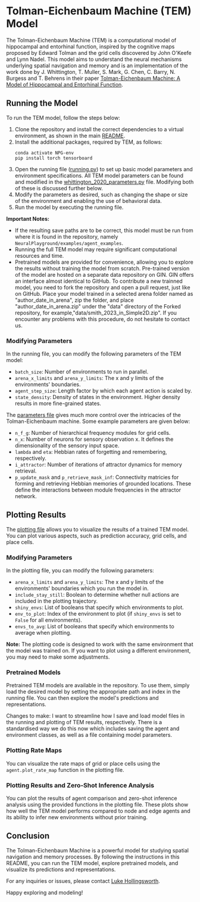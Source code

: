 # Tolman-Eichenbaum Machine (TEM) Model

The Tolman-Eichenbaum Machine (TEM) is a computational model of hippocampal and entorhinal function, inspired by the cognitive maps proposed by Edward Tolman and the grid cells discovered by John O'Keefe and Lynn Nadel. This model aims to understand the neural mechanisms underlying spatial navigation and memory and is an implementation of the work done by J. Whittington, T. Muller, S. Mark, G. Chen, C. Barry, N. Burgess and T. Behrens in their paper [Tolman-Eichenbaum Machine: A Model of Hippocampal and Entorhinal Function](https://www.sciencedirect.com/science/article/pii/S009286742031388X).


## Running the Model

To run the TEM model, follow the steps below:

1. Clone the repository and install the correct dependencies to a virtual environment, as shown in the main [README](../../README.md).
2. Install the additional packages, required by TEM, as follows:
    ```
    conda activate NPG-env
    pip install torch tensorboard
    ``` 
3. Open the running file ([running.py](../agent_examples/whittington_2020_run.py)) to set up basic model parameters and environment specifications. All TEM model parameters can be found and modified in the [whittington_2020_parameters.py](../../neuralplayground/agents/whittington_2020_extras/whittington_2020_parameters.py) file. Modifying both of these is discussed further below.
4. Modify the parameters as desired, such as changing the shape or size of the environment and enabling the use of behavioral data.
5. Run the model by executing the running file.

**Important Notes:**

- If the resulting save paths are to be correct, this model must be run from where it is found in the repository, namely `NeuralPlayground/examples/agent_examples`.
- Running the full TEM model may require significant computational resources and time.
- Pretrained models are provided for convenience, allowing you to explore the results without training the model from scratch. 
Pre-trained version of the model are hosted on a separate data repository on GIN. GIN offers an interface almost identical to GitHub. 
To contribute a new trainned model, you need to fork the repository and open a pull request, just like on GitHub.
Place your model trained in a selected arena folder named as "author_date_in_arena", zip the folder, 
and place "author_date_in_arena.zip" under the "data" directory of the Forked repository, for example,"data/smith_2023_in_Simple2D.zip". 
If you encounter any problems with this procedure, do not hesitate to contact us.

### Modifying Parameters

In the running file, you can modify the following parameters of the TEM model:

- `batch_size`: Number of environments to run in parallel.
- `arena_x_limits` and `arena_y_limits`: The x and y limits of the environments' boundaries.
- `agent_step_size`: Length factor by which each agent action is scaled by.
- `state_density`: Density of states in the environment. Higher density results in more fine-grained states.

The [parameters file](../../neuralplayground/agents/whittington_2020_extras/whittington_2020_parameters.py) gives much more control over the intricacies of the Tolman-Eichenbaum machine. Some example parameters are given below:
- `n_f_g`: Number of hierarchical frequency modules for grid cells.
- `n_x`: Number of neurons for sensory observation x. It defines the dimensionality of the sensory input space.
- `lambda` and `eta`: Hebbian rates of forgetting and remembering, respectively.
- `i_attractor`: Number of iterations of attractor dynamics for memory retrieval.
- `p_update_mask` and `p_retrieve_mask_inf`: Connectivity matricies for forming and retrieving Hebbian memories of grounded locations. These define the interactions between module frequencies in the attractor network.

## Plotting Results

The [plotting file](../agent_examples/whittington_2020_plot.py) allows you to visualize the results of a trained TEM model. You can plot various aspects, such as prediction accuracy, grid cells, and place cells.

### Modifying Parameters

In the plotting file, you can modify the following parameters:

- `arena_x_limits` and `arena_y_limits`: The x and y limits of the environments' boundaries which you run the model in.
- `include_stay_still`: Boolean to determine whether null actions are included in the plotting trajectory.
- `shiny_envs`: List of booleans that specify which environments to plot.
- `env_to_plot`: Index of the environment to plot (if `shiny_envs` is set to `False` for all environments).
- `envs_to_avg`: List of booleans that specify which environments to average when plotting.

**Note:** The plotting code is designed to work with the same environment that the model was trained on. If you want to plot using a different environment, you may need to make some adjustments.

### Pretrained Models

Pretrained TEM models are available in the repository. To use them, simply load the desired model by setting the appropriate path and index in the running file. You can then explore the model's predictions and representations.

Changes to make: I want to streamline how I save and load model files in the running and plotting of TEM results, respectively. There is a standardised way we do this now which includes saving the agent and environment classes, as well as a file containing model parameters.

### Plotting Rate Maps

You can visualize the rate maps of grid or place cells using the `agent.plot_rate_map` function in the plotting file.

### Plotting Results and Zero-Shot Inference Analysis

You can plot the results of agent comparison and zero-shot inference analysis using the provided functions in the plotting file. These plots show how well the TEM model performs compared to node and edge agents and its ability to infer new environments without prior training.

## Conclusion

The Tolman-Eichenbaum Machine is a powerful model for studying spatial navigation and memory processes. By following the instructions in this README, you can run the TEM model, explore pretrained models, and visualize its predictions and representations.

For any inquiries or issues, please contact [Luke Hollingsworth](mailto:luke.hollingsworth.21@ucl.ac.uk).

Happy exploring and modeling!
